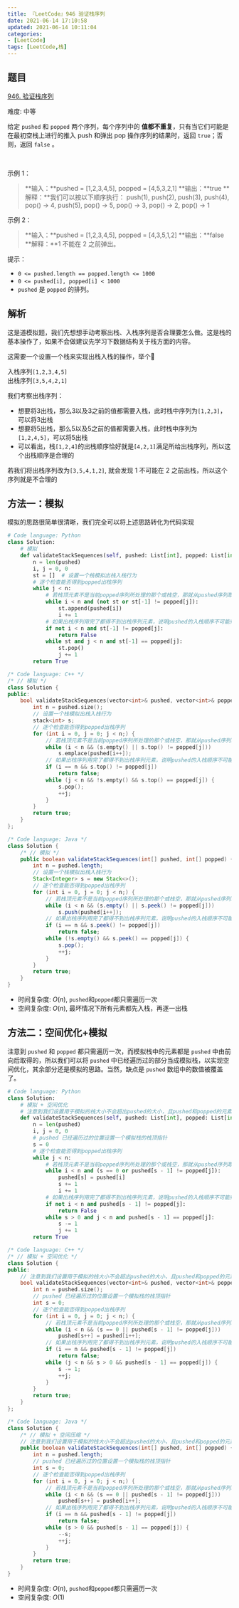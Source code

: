 ```yaml
---
title: 『LeetCode』946 验证栈序列
date: 2021-06-14 17:10:58
updated: 2021-06-14 10:11:04
categories:
- [LeetCode]
tags: [LeetCode,栈]
---
```


## 题目

[946. 验证栈序列](https://leetcode-cn.com/problems/validate-stack-sequences/)

难度: 中等

<!--more-->

给定 `pushed` 和 `popped` 两个序列，每个序列中的 **值都不重复**，只有当它们可能是在最初空栈上进行的推入 push 和弹出 pop 操作序列的结果时，返回 `true`；否则，返回 `false` 。

$\quad$

示例 1：

> **输入：**pushed = [1,2,3,4,5], popped = [4,5,3,2,1]
> **输出：**true
> **解释：**我们可以按以下顺序执行：
> push(1), push(2), push(3), push(4), pop() -> 4,
> push(5), pop() -> 5, pop() -> 3, pop() -> 2, pop() -> 1

示例 2：

> **输入：**pushed = [1,2,3,4,5], popped = [4,3,5,1,2]
> **输出：**false
> **解释：**1 不能在 2 之前弹出。
> $\quad$

提示：

- `0 <= pushed.length == popped.length <= 1000`
- `0 <= pushed[i], popped[i] < 1000`
- `pushed` 是 `popped` 的排列。

## 解析

这是道模拟题，我们先想想手动考察出栈、入栈序列是否合理要怎么做。这是栈的基本操作了，如果不会做建议先学习下数据结构关于栈方面的内容。

这需要一个设置一个栈来实现出栈入栈的操作，举个🌰

入栈序列`[1,2,3,4,5]`  
出栈序列`[3,5,4,2,1]`

我们考察出栈序列：

- 想要将3出栈，那么3以及3之前的值都需要入栈，此时栈中序列为`[1,2,3]`，可以将3出栈
- 想要将5出栈，那么5以及5之前的值都需要入栈，此时栈中序列为`[1,2,4,5]`，可以将5出栈
- 可以看出，栈`[1,2,4]`的出栈顺序恰好就是`[4,2,1]`满足所给出栈序列，所以这个出栈顺序是合理的

若我们将出栈序列改为`[3,5,4,1,2]`, 就会发现 1 不可能在 2 之前出栈，所以这个序列就是不合理的

## 方法一：模拟

模拟的思路很简单很清晰，我们完全可以将上述思路转化为代码实现

```python
# Code language: Python
class Solution:
    # 模拟
    def validateStackSequences(self, pushed: List[int], popped: List[int]) -> bool:
        n = len(pushed)
        i, j = 0, 0
        st = []  # 设置一个栈模拟出栈入栈行为
        # 逐个检查能否得到popped出栈序列
        while j < n:
            # 若栈顶元素不是当前popped序列所处理的那个或栈空，那就从pushed序列取元素入栈
            while i < n and (not st or st[-1] != popped[j]):
                st.append(pushed[i])
                i += 1
            # 如果出栈序列用完了都得不到出栈序列元素，说明pushed的入栈顺序不可能得到popped的出栈顺序
            if not i < n and st[-1] != popped[j]:
                return False
            while st and j < n and st[-1] == popped[j]:
                st.pop()
                j += 1
        return True
```

```cpp
/* Code language: C++ */
/* // 模拟 */
class Solution {
public:
    bool validateStackSequences(vector<int>& pushed, vector<int>& popped) {
        int n = pushed.size();
        // 设置一个栈模拟出栈入栈行为
        stack<int> s;
        // 逐个检查能否得到popped出栈序列
        for (int i = 0, j = 0; j < n;) {
            // 若栈顶元素不是当前popped序列所处理的那个或栈空，那就从pushed序列取元素入栈
            while (i < n && (s.empty() || s.top() != popped[j]))
                s.emplace(pushed[i++]);
            // 如果出栈序列用完了都得不到出栈序列元素，说明pushed的入栈顺序不可能得到popped的出栈顺序
            if (i == n && s.top() != popped[j])
                return false;
            while (j < n && !s.empty() && s.top() == popped[j]) {
                s.pop();
                ++j;
            }
        }
        return true;
    }
};
```

```java
/* Code language: Java */
class Solution {
    /* // 模拟 */
    public boolean validateStackSequences(int[] pushed, int[] popped) {
        int n = pushed.length;
        // 设置一个栈模拟出栈入栈行为
        Stack<Integer> s = new Stack<>();
        // 逐个检查能否得到popped出栈序列
        for (int i = 0, j = 0; j < n;) {
            // 若栈顶元素不是当前popped序列所处理的那个或栈空，那就从pushed序列取元素入栈
            while (i < n && (s.empty() || s.peek() != popped[j]))
                s.push(pushed[i++]);
            // 如果出栈序列用完了都得不到出栈序列元素，说明pushed的入栈顺序不可能得到popped的出栈顺序
            if (i == n && s.peek() != popped[j])
                return false;
            while (!s.empty() && s.peek() == popped[j]) {
                s.pop();
                ++j;
            }
        }
        return true;
    }
}
```

- 时间复杂度: $O(n)$, `pushed`和`popped`都只需遍历一次
- 空间复杂度: $O(n)$, 最坏情况下所有元素都先入栈，再逐一出栈

## 方法二：空间优化+模拟

注意到 `pushed` 和 `popped` 都只需遍历一次，而模拟栈中的元素都是 `pushed` 中由前向后取得的，所以我们可以将 `pushed` 中已经遍历过的部分当成模拟栈，以实现空间优化，其余部分还是模拟的思路。当然，缺点是 `pushed` 数组中的数值被覆盖了。

```python
# Code language: Python
class Solution:
    # 模拟 + 空间优化
    # 注意到我们设置用于模拟的栈大小不会超出pushed的大小，且pushed和popped的元素都只需遍历一次就行，那么我们可以在pushed上原地进行模拟，其余思路不变
    def validateStackSequences(self, pushed: List[int], popped: List[int]) -> bool:
        n = len(pushed)
        i, j = 0, 0
        # pushed 已经遍历过的位置设置一个模拟栈的栈顶指针
        s = 0
        # 逐个检查能否得到popped出栈序列
        while j < n:
            # 若栈顶元素不是当前popped序列所处理的那个或栈空，那就从pushed序列取元素入栈
            while i < n and (s == 0 or pushed[s - 1] != popped[j]):
                pushed[s] = pushed[i]
                s += 1
                i += 1
            # 如果出栈序列用完了都得不到出栈序列元素，说明pushed的入栈顺序不可能得到popped的出栈顺序
            if not i < n and pushed[s - 1] != popped[j]:
                return False
            while s > 0 and j < n and pushed[s - 1] == popped[j]:
                s -= 1
                j += 1
        return True
```

```cpp
/* Code language: C++ */
/* // 模拟 + 空间优化 */
class Solution {
public:
    // 注意到我们设置用于模拟的栈大小不会超出pushed的大小，且pushed和popped的元素都只需遍历一次就行，那么我们可以在pushed上原地进行模拟，其余思路不变
    bool validateStackSequences(vector<int>& pushed, vector<int>& popped) {
        int n = pushed.size();
        // pushed 已经遍历过的位置设置一个模拟栈的栈顶指针
        int s = 0;
        // 逐个检查能否得到popped出栈序列
        for (int i = 0, j = 0; j < n;) {
            // 若栈顶元素不是当前popped序列所处理的那个或栈空，那就从pushed序列取元素入栈
            while (i < n && (s == 0 || pushed[s - 1] != popped[j]))
                pushed[s++] = pushed[i++];
            // 如果出栈序列用完了都得不到出栈序列元素，说明pushed的入栈顺序不可能得到popped的出栈顺序
            if (i == n && pushed[s - 1] != popped[j])
                return false;
            while (j < n && s > 0 && pushed[s - 1] == popped[j]) {
                s -= 1;
                ++j;
            }
        }
        return true;
    }
};
```

```java
/* Code language: Java */
class Solution {
    /* // 模拟 + 空间压缩 */
    // 注意到我们设置用于模拟的栈大小不会超出pushed的大小，且pushed和popped的元素都只需遍历一次就行，那么我们可以在pushed上原地进行模拟，其余思路不变
    public boolean validateStackSequences(int[] pushed, int[] popped) {
        int n = pushed.length;
        // pushed 已经遍历过的位置设置一个模拟栈的栈顶指针
        int s = 0;
        // 逐个检查能否得到popped出栈序列
        for (int i = 0, j = 0; j < n;) {
            // 若栈顶元素不是当前popped序列所处理的那个或栈空，那就从pushed序列取元素入栈
            while (i < n && (s == 0 || pushed[s - 1] != popped[j]))
                pushed[s++] = pushed[i++];
            // 如果出栈序列用完了都得不到出栈序列元素，说明pushed的入栈顺序不可能得到popped的出栈顺序
            if (i == n && pushed[s - 1] != popped[j])
                return false;
            while (s > 0 && pushed[s - 1] == popped[j]) {
                --s;
                ++j;
            }
        }
        return true;
    }
}
```

- 时间复杂度: $O(n)$, `pushed`和`popped`都只需遍历一次
- 空间复杂度: $O(1)$
